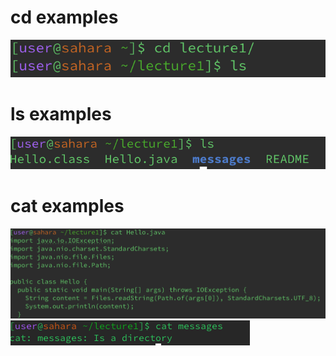 # cd examples
![Image](https://github.com/makeilali/cse15l-lab-reports/blob/main/Screenshot%202024-01-10%20at%201.42.23%20PM.png?raw=true)

# ls examples
![Image](https://github.com/makeilali/cse15l-lab-reports/blob/main/Screenshot%202024-01-10%20at%201.39.44%20PM.png?raw=true)

# cat examples
![Image](https://github.com/makeilali/cse15l-lab-reports/blob/main/Screenshot%202024-01-10%20at%201.48.09%20PM.png?raw=true)
![Image](https://github.com/makeilali/cse15l-lab-reports/blob/main/Screenshot%202024-01-16%20at%205.00.01%20PM.png?raw=true)
